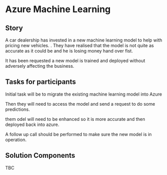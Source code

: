 # Azure Machine Learning

## Story

A car dealership has invested in a new machine learning model to help with pricing new vehicles.
.
They have realised that the model is not quite as accurate as it could be and he is losing money hand over fist.

It has been requested a new model is trained and deployed without adversely affecting the business.




## Tasks for participants

Initial task will be to migrate the existing machine learning model into Azure

Then they will need to access the model and send a request to do some predictions.

them odel will need to be enhanced so it is more accurate and then deployed back into azure.

A follow up call should be performed to make sure the new model is in operation.

## Solution Components

TBC
